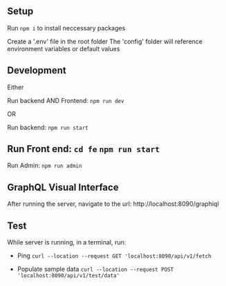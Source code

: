 ## Setup

Run
`npm i`
to install neccessary packages

Create a '.env' file in the root folder
The 'config' folder will reference environment variables or default values

## Development

Either

Run backend AND Frontend:
`npm run dev`

OR

Run backend:
`npm run start`

Run Front end:
`cd fe`
`npm run start`
--
Run Admin:
`npm run admin`

## GraphQL Visual Interface

After running the server, navigate to the url:
http://localhost:8090/graphiql

## Test

While server is running, in a terminal, run:

- Ping
  `curl --location --request GET 'localhost:8090/api/v1/fetch`

- Populate sample data
  `curl --location --request POST 'localhost:8090/api/v1/test/data'`
